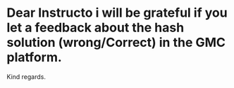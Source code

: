 # Dear Instructo i will be grateful if you let a feedback about the hash solution (wrong/Correct) in the GMC platform.
Kind regards.
